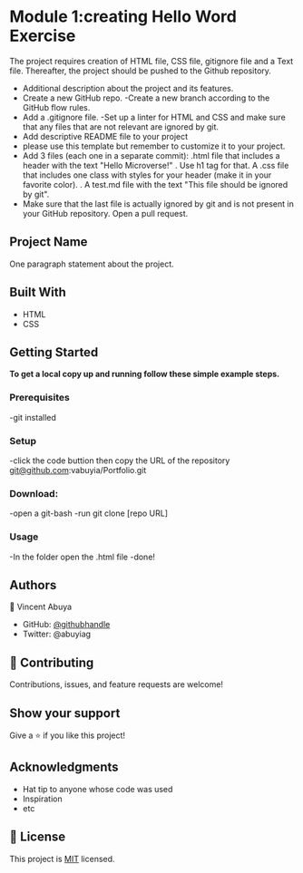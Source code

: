 # Module 1:creating Hello Word Exercise

The project requires creation of HTML file, CSS file, gitignore file and a Text file. Thereafter, the project should be pushed to the Github repository.

- Additional description about the project and its features.
- Create a new GitHub repo. -Create a new branch according to the GitHub flow rules.
- Add a .gitignore file. 
-Set up a linter for HTML and CSS and make sure that any files that are not relevant are ignored by git.
- Add descriptive README file to your project
- please use this template but remember to customize it to your project. 
- Add 3 files (each one in a separate commit):
    .html file that includes a header with the text "Hello Microverse!"
    . Use h1 tag for that. A .css file that includes one class with styles for your header (make it in your favorite color).
    . A test.md file with the text "This file should be ignored by git".
- Make sure that the last file is actually ignored by git and is not present in your GitHub repository. Open a pull request.

## Project Name
 One paragraph statement about the project.


## Built With
- HTML
- CSS


## Getting Started

**To get a local copy up and running follow these simple example steps.**

### Prerequisites
-git installed 

### Setup
-click the code buttion then copy the URL of the repository git@github.com:vabuyia/Portfolio.git

### Download:
-open a git-bash 
-run git clone [repo URL]

### Usage
-In the folder open the .html file
-done!

## Authors

👤 Vincent Abuya 

- GitHub: [@githubhandle](https://github.com/vabuyia)
- Twitter: @abuyiag



## 🤝 Contributing

Contributions, issues, and feature requests are welcome!


## Show your support

Give a ⭐️ if you like this project!

## Acknowledgments

- Hat tip to anyone whose code was used
- Inspiration
- etc

## 📝 License

This project is [MIT](./MIT.md) licensed.